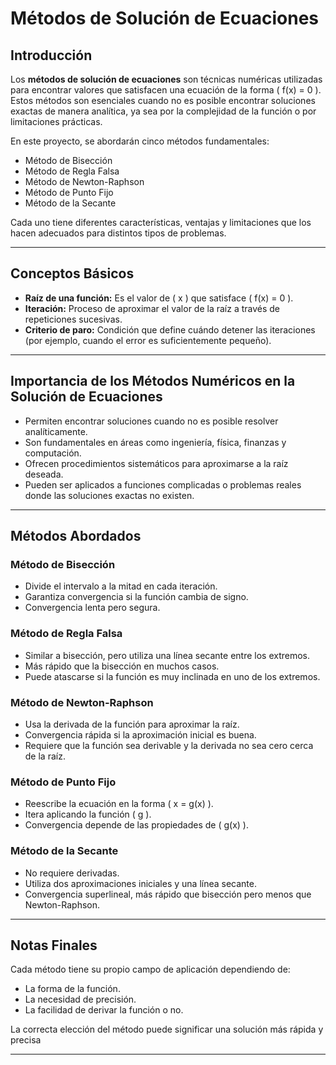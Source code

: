 # **Métodos de Solución de Ecuaciones**

## **Introducción**
Los **métodos de solución de ecuaciones** son técnicas numéricas utilizadas para encontrar valores que satisfacen una ecuación de la forma \( f(x) = 0 \). Estos métodos son esenciales cuando no es posible encontrar soluciones exactas de manera analítica, ya sea por la complejidad de la función o por limitaciones prácticas.

En este proyecto, se abordarán cinco métodos fundamentales:
- Método de Bisección
- Método de Regla Falsa
- Método de Newton-Raphson
- Método de Punto Fijo
- Método de la Secante

Cada uno tiene diferentes características, ventajas y limitaciones que los hacen adecuados para distintos tipos de problemas.

---

## **Conceptos Básicos**
- **Raíz de una función:** Es el valor de \( x \) que satisface \( f(x) = 0 \).
- **Iteración:** Proceso de aproximar el valor de la raíz a través de repeticiones sucesivas.
- **Criterio de paro:** Condición que define cuándo detener las iteraciones (por ejemplo, cuando el error es suficientemente pequeño).

---

## **Importancia de los Métodos Numéricos en la Solución de Ecuaciones**
- Permiten encontrar soluciones cuando no es posible resolver analíticamente.
- Son fundamentales en áreas como ingeniería, física, finanzas y computación.
- Ofrecen procedimientos sistemáticos para aproximarse a la raíz deseada.
- Pueden ser aplicados a funciones complicadas o problemas reales donde las soluciones exactas no existen.

---

## **Métodos Abordados**

### **Método de Bisección**
- Divide el intervalo a la mitad en cada iteración.
- Garantiza convergencia si la función cambia de signo.
- Convergencia lenta pero segura.

### **Método de Regla Falsa**
- Similar a bisección, pero utiliza una línea secante entre los extremos.
- Más rápido que la bisección en muchos casos.
- Puede atascarse si la función es muy inclinada en uno de los extremos.

### **Método de Newton-Raphson**
- Usa la derivada de la función para aproximar la raíz.
- Convergencia rápida si la aproximación inicial es buena.
- Requiere que la función sea derivable y la derivada no sea cero cerca de la raíz.

### **Método de Punto Fijo**
- Reescribe la ecuación en la forma \( x = g(x) \).
- Itera aplicando la función \( g \).
- Convergencia depende de las propiedades de \( g(x) \).

### **Método de la Secante**
- No requiere derivadas.
- Utiliza dos aproximaciones iniciales y una línea secante.
- Convergencia superlineal, más rápido que bisección pero menos que Newton-Raphson.

---

## **Notas Finales**
Cada método tiene su propio campo de aplicación dependiendo de:
- La forma de la función.
- La necesidad de precisión.
- La facilidad de derivar la función o no.

La correcta elección del método puede significar una solución más rápida y precisa

---
